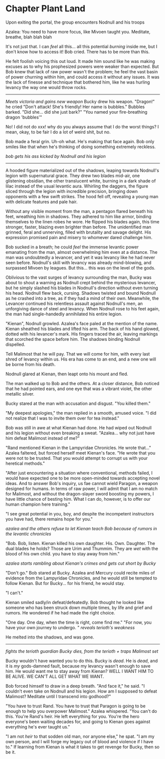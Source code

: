 
# Chapter Plant Land

Upon exiting the portal, the group encounters Nodnull and his troops


Azalea: You need to have more focus, like Mivoen taught you. Meditate, breathe, blah blah blah

It's not just that. I can *feel* all this... all this potential *burning* inside me, but I don't know how to access it! Bob cried. There has to be more than this. 

He felt foolish voicing this out loud. It made him sound like he was making excuses as to why his prophesized powers were weaker than expected. But Bob knew that lack of raw power wasn't the problem; he feel the vast basin of power churning within him, and could access it without any issues. It was the lack of finesse and technique that bothered him, like he was hurling levancy the way one would throw rocks. 

---------------------------------------------

*Meets victoria and gains new weapon*
Bucky drew his weapon. "Dragon!" he cried
"Don't attack! She's friendly! Her name is bubbles."
Bubbles barked. 
"Did she... did she just bark?"
"You named your fire-breathing dragon 'bubbles'"

No! I did not do xxx!
why do you always assume that I do the worst things?
I mean, okay, to be fair I do a lot of weird shit, but no. 

Bob made a feral grin. 
Uh-oh
what. 
He's making that face again. Bob only smiles like that when he's thinking of doing something extremely reckless. 

*bob gets his ass kicked by Nodnull and his legion*

---------------------

A hooded figure materialized out of the shadows, leaping towards Nodnull's legion with supernatural grace. They drew two blades mid-air, one glistening obsidian, the other translucent white, burning in a dark shade of lilac instead of the usual levantic aura. Whirling the daggers, the figure sliced through the legion with incredible precision, bringing down opponents with a few swift strikes. The hood fell off, revealing a young man with delicate features and pale hair. 

Without any visible moment from the man, a pentagon flared beneath his feet, wreathing him in shadows. They adhered to him like armor, binding themselves to the linen robes he wore. He flipped his blades again, this time stronger, faster, blazing even brighter than before. The unidentified man grinned, feral and unnerving, filled with brutality and savage delight. His expression promised pain and misery to whomever dared challenge him. 

Bob sucked in a breath; he could *feel* the immense levantic power emanating from the man, almost overwhelming him even at a distance. The man was undoubtedly a levancer, and yet it was levancy like he had never seen before. Nodnull's skill with levancy was already mind-blowing, and surpassed Mivoen by leagues. But this... this was on the level of the gods. 

Oblivious to the vast surges of levancy surrounding the man, Bucky was about to shout a warning as Nodnull crept behind the mysterious levancer, but he simply slashed his blades in Nodnull's direction without even turning his head. Nodnull flew back, cursing. Shadows twisted and bound Nodnull as he crashed into a tree, as if they had a mind of their own. Meanwhile, the Levancer continued his relentless assault against Nodnull's men, an unforgiving dance of steel and levancy. When Nodnull rose to his feet again, the man had single-handedly annihilated his entire legion. 

"Kienan", Nodnull growled. Azalea's face paled at the mention of the name. 
Kienan sheathed his blades and lifted his arm. The back of his hand glowed, dotted with his levancer's mark. 
His fingers traced the air, leaving markings that scorched the space before him. The shadows binding Nodnull dispelled. 

Tell Malimost that he will pay. That we will come for him, with every last shred of levancy within us. His era has come to an end, and a new one will be borne from his death. 

Nodnull glared at Kienan, then leapt onto his mount and fled. 




The man walked up to Bob and the others. At a closer distance, Bob noticed that he had pointed ears, and one eye that was a vibrant violet, the other metallic silver. 

Bucky stared at the man with accusation and disgust. "You killed them."

"My deepest apologies," the man replied in a smooth, amused voice. "I did not realize that I was to invite them over for tea instead."

Bob was still in awe at what Kienan had done. He had wiped out Nodnull and his legion without even breaking a sweat. "Azalea... why not just have him defeat Malimost instead of me?"

"Rand mentioned Kienan in the Lampyridae Chronicles. He wrote that..." Azalea faltered, but forced herself meet Kienan's face. "He wrote that you were not to be trusted. That you would attempt to corrupt us with your heretical methods."

"After just encountering a situation where conventional, <rand-religion-following> methods failed, I would have expected one to be more open-minded towards accepting novel ideas. And to answer Bob's inquiry, us fae cannot wield Paragon, a weapon designed for humans. In terms of raw power, I will admit that I am no match for Malimost, and without the dragon-slayer sword boosting my powers, I have little chance of besting him. What I can do, however, is to offer our human champion here training." 

"I see great potential in you, boy, and despite the incompetent instructors you have had, there remains hope for you."

*azalea and the others refuse to let Kienan teach Bob because of rumors in the levantic chronicles*

"Bob. Bob, listen. Kienan killed his own daughter. His. Own. Daughter. The dual blades he holds? Those are Urim and Thummim. They are *wet* with the blood of his own child. you have to stay away from him."

*azalea starts rambling about Kienan's crimes and gets cut short by Bucky*

"Don't go."
Bob stared at Bucky. Azalea and Mercury could recite miles of evidence from the Lampyridae Chronicles, and he would still be tempted to follow Kienan. But for Bucky... for his friend, he would stay.

"I can't."

Kienan smiled sadly/in defeat/defeatedly. Bob thought he looked like someone who has been struck down multiple times, by life and grief and rumors. He wondered if he had made the right choice. 

"One day. One day, when the time is right, come find me."
"For now, you have your own journey to undergo. "
*reveals terioth's weakness*

He melted into the shadows, and was gone. 



-------------------------------

*fights the terioth guardian*
*Bucky dies, from the terioth + traps Malimost set*

Bucky wouldn't have wanted you to do this. 
Bucky is *dead*. He is *dead*, and it is *my* gods-damned fault, because my levancy wasn't enough to save him. 
He would want me to stay away from Kienan? WELL I WANT HIM TO BE ALIVE. WE CAN'T ALL GET WHAT WE WANT. 

Bob forced himself to draw in a deep breath. "And face it," he said. "I couldn't even take on Nodnull and his legion. How am I supposed to defeat Malimost? Meditate until I transcend into godhood?"

"You have to trust Rand. You have to trust that Paragon is going to be enough to help you overpower Malimost." Azalea whispered. "You can't do this. You're Rand's heir. He left everything for you. You're the hero everyone's been waiting decades for, and going to Kienan goes against everything he's ever taught us."

"I am not *heir* to that sodden old man, nor anyone else," he spat.
"I am my own person, and I will forge my legacy out of blood and violence if I have to."
If learning from Kienan is what it takes to get revenge for Bucky, then so be it.




